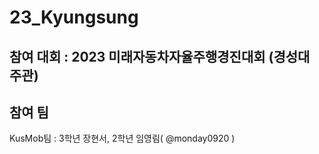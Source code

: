 # 23_Kyungsung
## 참여 대회 : 2023 미래자동차자율주행경진대회 (경성대 주관)

## 참여 팀
KusMob팀 : 3학년 장현서, 2학년 임영림( @monday0920 )

